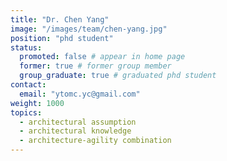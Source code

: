 ```yaml
---
title: "Dr. Chen Yang"
image: "/images/team/chen-yang.jpg"
position: "phd student"
status:
  promoted: false # appear in home page
  former: true # former group member
  group_graduate: true # graduated phd student
contact:
  email: "ytomc.yc@gmail.com"
weight: 1000
topics:
  - architectural assumption 
  - architectural knowledge
  - architecture-agility combination
---
```




